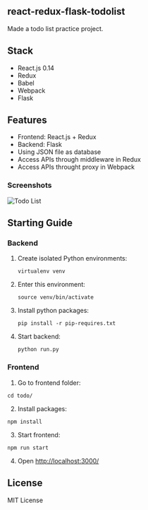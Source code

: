 react-redux-flask-todolist
---

Made a todo list practice project.


## Stack

* React.js 0.14
* Redux
* Babel
* Webpack
* Flask


## Features

* Frontend: React.js + Redux
* Backend: Flask
* Using JSON file as database
* Access APIs through middleware in Redux
* Access APIs throught proxy in Webpack


### Screenshots

![Todo List](http://i.imgur.com/hFFczZG.png)


## Starting Guide

### Backend

1. Create isolated Python environments:

   ```
   virtualenv venv
   ```

2. Enter this environment:

   ```
   source venv/bin/activate
   ```

3. Install python packages:

   ```
   pip install -r pip-requires.txt
   ```

4. Start backend:

   ```
   python run.py
   ```

### Frontend

1. Go to frontend folder:

  ```
  cd todo/
  ```

2. Install packages:

  ```
  npm install
  ```

3. Start frontend:

  ```
  npm run start
  ```

4. Open [http://localhost:3000/](http://localhost:3000/)


## License

MIT License
